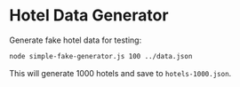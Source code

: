 # Hotel Data Generator

Generate fake hotel data for testing:

```bash
node simple-fake-generator.js 100 ../data.json
```

This will generate 1000 hotels and save to `hotels-1000.json`.
